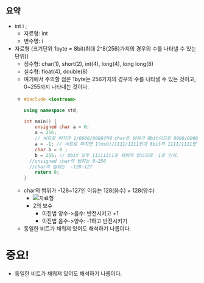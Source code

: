 ## 요약
- int i ;
  - 자료형: int
  - 변수명: i
- 자료형 (크기단위 1byte = 8bit(최대 2^8{256}가지의 경우의 수를 나타낼 수 있는 단위))
  - 정수형: char(1), short(2), int(4), long(4), long long(8)
  - 실수형: float(4), double(8)
  - 여기에서 주의할 점은 1byte는 256가지의 경우의 수를 나타낼 수 있는 것이고, 0~255까지 나타내는 것이다.
  - ```cpp  
    #include <iostream>

    using namespace std;

    int main() {
	    unsigned char a = 0;
	    a = 256; 
	    // 비트로 따지면 1/0000/0000인데 char은 범위가 8bit이므로 0000/0000으로 들어가있음. =0으로 인식
	    a = -1; // 비트로 따지면 1(msb)/1111/1111인데 8bit라 1111/1111만 인식. =255로 인식
	    char b = 0 ;
	    b = 255; // 8bit 모두 11111111로 채워져 있으므로 -1로 인식.
      //unsigned char의 범위는 0~256
      //char의 범위는  -128~127
	    return 0;
    }
    
    ```
  - char의 범위가 -128~127인 이유는 128(음수) + 128(양수)
    - ![자료형](https://github.com/uniye/learn_Cpp/assets/92070609/d6162b70-1902-4c7d-af30-a19ac269ed26)
    - 2의 보수
    	- 이진법 양수->음수: 반전시키고 +1
    	- 이진법 음수->양수: -1하고 반전시키기
  - 동일한 비트가 채워져 있어도 해석하기 나름이다.

# 중요!
- 동일한 비트가 채워져 있어도 해석하기 나름이다.

